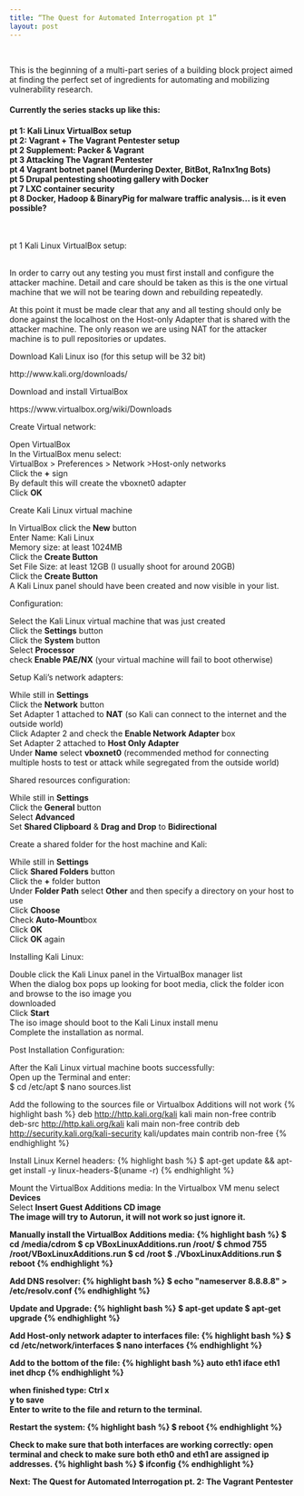 ```yaml
---
title: “The Quest for Automated Interrogation pt 1”
layout: post
---
```


<br>
<p class"lead">
This is the beginning of a multi-part series of a building block project aimed at finding the perfect set of ingredients for automating and mobilizing vulnerability research. 
</p>

<p>
<h4>Currently the series stacks up like this:</h4>
</p>

<p>
<h4>
pt 1: Kali Linux VirtualBox setup<br>
pt 2: Vagrant + The Vagrant Pentester setup<br>
pt 2 Supplement: Packer & Vagrant <br>
pt 3 Attacking The Vagrant Pentester<br>
pt 4 Vagrant botnet panel (Murdering Dexter, BitBot, Ra1nx1ng Bots)<br>
pt 5 Drupal pentesting shooting gallery with Docker<br>
pt 7 LXC container security <br>
pt 8 Docker, Hadoop & BinaryPig for malware traffic analysis... is it even possible?<br>
</h4>
</p>


<br>
<p class"lead">
pt 1 Kali Linux VirtualBox setup:
</p>

<br>
In order to carry out any testing you must first install and configure the attacker machine. Detail and care should be taken as this is the one virtual machine that we will not be tearing down and rebuilding repeatedly.

At this point it must be made clear that any and all testing should only be done against the localhost on the Host-only Adapter that is shared with the attacker machine. The only reason we are using NAT for the attacker machine is to pull repositories or updates. 
 
<p class"lead">
Download Kali Linux iso (for this setup will be 32 bit)
</p>
http://www.kali.org/downloads/



<p class"lead">
Download and install VirtualBox
</p>
https://www.virtualbox.org/wiki/Downloads

<p class"lead">
Create Virtual network:
</p>
Open VirtualBox<br>
In the VirtualBox menu select:<br>
VirtualBox > Preferences > Network >Host-only networks<br>
Click the <strong>+</strong> sign<br>
By default this will create the vboxnet0 adapter<br>
Click <strong>OK</strong><br>

<p class"lead">
Create Kali Linux virtual machine
</p>

In VirtualBox click the <strong>New</strong> button<br>
Enter Name: Kali Linux<br>
Memory size: at least 1024MB<br>
Click the <strong>Create Button</strong><br>
Set File Size: at least 12GB (I usually shoot for around 20GB)<br>
Click the <strong>Create Button</strong><br>
A Kali Linux panel should have been created and now visible in your list.<br>

<p class"lead">
Configuration:
</p>
Select the Kali Linux virtual machine that was just created<br>
Click the <strong>Settings</strong> button<br>
Click the <strong>System</strong> button<br>
Select <strong>Processor</strong><br>
check <strong>Enable PAE/NX</strong> (your virtual machine will fail to boot otherwise)<br>

<p class"lead">
Setup Kali’s network adapters:
</p>
While still in <strong>Settings</strong><br>
Click the <strong>Network</strong> button<br>
Set Adapter 1 attached to <strong>NAT</strong> (so Kali can connect to the internet and the outside world)<br>
Click Adapter 2 and check the  <strong>Enable Network Adapter</strong> box<br>
Set Adapter 2 attached to <strong>Host Only Adapter</strong><br>
Under <strong>Name</strong> select <strong>vboxnet0</strong>  (recommended method for connecting multiple hosts to test or attack while segregated from the outside world)<br>


<p class"lead">
Shared resources configuration:
</p>
While still in <strong>Settings</strong><br>
Click the <strong>General</strong> button<br>
Select <strong>Advanced</strong><br>
Set <strong>Shared Clipboard</strong> & <strong>Drag and Drop</strong> to <strong>Bidirectional</strong><br>

<p class"lead">
Create a shared folder for the host machine and Kali:
</p>
While still in <strong>Settings</strong><br>
Click <strong>Shared Folders</strong> button<br>
Click the  <strong>+</strong> folder button<br>
Under <strong>Folder Path</strong> select <strong>Other</strong> and then specify a directory on your host to use<br>
Click <strong>Choose</strong><br>
Check <strong>Auto-Mount</strong>box<br>
Click <strong>OK</strong><br>
Click <strong>OK</strong> again<br> 

<p class"lead">
Installing Kali Linux:
</p>
Double click the Kali Linux panel in the VirtualBox manager list<br>
When the dialog box pops up looking for boot media, click the folder icon and browse to the iso image you<br> downloaded<br>
Click <strong>Start</strong><br>
The iso image should boot to the Kali Linux install menu<br>
Complete the installation as normal.  <br>

<p class"lead">
Post Installation Configuration:
</p>
After the Kali Linux virtual machine boots successfully:<br>
Open up the Terminal and enter: <br>
$ cd /etc/apt
$ nano sources.list

Add the following to the sources file or Virtualbox Additions will not work
{% highlight bash %}
deb http://http.kali.org/kali kali main non-free contrib
deb-src http://http.kali.org/kali kali main non-free contrib
deb http://security.kali.org/kali-security kali/updates main contrib non-free
{% endhighlight %}



Install Linux Kernel headers:
{% highlight bash %}
$ apt-get update && apt-get install -y linux-headers-$(uname -r)
{% endhighlight %}


Mount the VirtualBox Additions media:
In the Virtualbox VM menu select <strong>Devices</strong><br>
Select <strong>Insert Guest Additions CD image<strong><br>
The image will try to Autorun, it will not work so just ignore it.<br> 

Manually install the VirtualBox Additions media:
{% highlight bash %}
$ cd /media/cdrom
$ cp VBoxLinuxAdditions.run /root/
$ chmod 755 /root/VBoxLinuxAdditions.run
$ cd /root
$ ./VboxLinuxAdditions.run
$ reboot
{% endhighlight %}


Add DNS resolver:
{% highlight bash %}
$ echo "nameserver 8.8.8.8" > /etc/resolv.conf
{% endhighlight %}


Update and Upgrade:
{% highlight bash %}
$ apt-get update
$ apt-get upgrade
{% endhighlight %}



Add Host-only network adapter to interfaces file:
{% highlight bash %}
$ cd /etc/network/interfaces
$ nano interfaces
{% endhighlight %}


Add to the bottom of the file:
{% highlight bash %}
auto eth1
iface eth1 inet dhcp
{% endhighlight %}


when finished type:
Ctrl x<br>
y to save<br>
Enter to write to the file and return to the terminal.<br>

Restart the system:
{% highlight bash %}
$ reboot 
{% endhighlight %}


Check to make sure that both interfaces are working correctly:
open terminal and check to make sure both eth0 and eth1 are assigned ip addresses. 
{% highlight bash %}
$ ifconfig
{% endhighlight %}


Next: The Quest for Automated Interrogation pt. 2: The Vagrant Pentester
